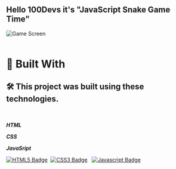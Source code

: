 ## Hello 100Devs it's "JavaScript Snake Game Time"

![Game Screen](/images/snake_browser.png)
<br>
<br>

# 🎨 Built With

## 🛠️ This project was built using these technologies.

<br>

 ***HTML***

 ***CSS***

 ***JavaSript***
 <br>

[![HTML5 Badge](https://img.shields.io/badge/-HTML-E44D26?style=plastic&for-the-badge&labelColor=black&logo=html5&logoColor=E44D26)](#)&nbsp;
[![CSS3 Badge](https://img.shields.io/badge/-CSS-1572B6?&style=plastic&for-the-badge&labelColor=black&logo=css3&logoColor=1572B6)](#)&nbsp;&nbsp;
[![Javascript Badge](https://img.shields.io/badge/-Javascript-F0DB4F?style=plastic&for-the-badge&labelColor=black&logo=javascript&logoColor=F0DB4F)](#)&nbsp;&nbsp;